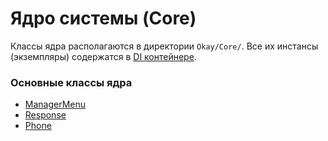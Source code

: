 # Ядро системы (Core)

Классы ядра располагаются в директории `Okay/Core/`.
Все их инстансы (экземпляры) содержатся в [DI контейнере](./../di_container.md "Dependency injection container").

### Основные классы ядра

* [ManagerMenu](./ManagerMenu.md)
* [Response](./Response.md)
* [Phone](./Phone.md)
